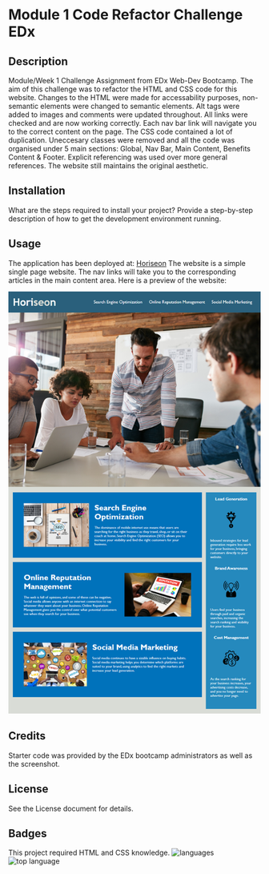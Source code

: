 # Module 1 Code Refactor Challenge EDx

## Description 

Module/Week 1 Challenge Assignment from EDx Web-Dev Bootcamp. The aim of this challenge was to refactor the HTML and CSS code for this website. Changes to the HTML were made for accessability purposes, non-semantic elements were changed to semantic elements. Alt tags were added to images and comments were updated throughout. All links were checked and are now working correctly. Each nav bar link will navigate you to the correct content on the page. The CSS code contained a lot of duplication. Uneccesary classes were removed and all the code was organised under 5 main sections: Global, Nav Bar, Main Content, Benefits Content & Footer. Explicit referencing was used over more general references. The website still maintains the original aesthetic. 



## Installation

What are the steps required to install your project? Provide a step-by-step description of how to get the development environment running.


## Usage 

The application has been deployed at: [Horiseon](https://korrin-f.github.io/m1-challenge-code-refactor-EDx/)
The website is a simple single page website. The nav links will take you to the corresponding articles in the main content area. Here is a preview of the website:

![alt text](assets/images/demo.png)



## Credits

Starter code was provided by the EDx bootcamp administrators as well as the screenshot. 


## License

See the License document for details. 

## Badges
This project required HTML and CSS knowledge.
![languages](https://img.shields.io/github/languages/count/korrin-f/m1-challenge-code-refactor-edx
)
![top language](https://img.shields.io/github/languages/top/korrin-f/m1-challenge-code-refactor-edx
)


